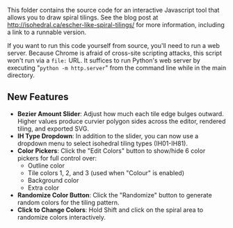 This folder contains the source code for an interactive Javascript tool that allows you to draw spiral tilings. See the blog post at http://isohedral.ca/escher-like-spiral-tilings/ for more information, including a link to a runnable version.

If you want to run this code yourself from source, you'll need to run a web server. Because Chrome is afraid of cross-site scripting attacks, this script won't run via a `file:` URL.  It suffices to run Python's web server by executing "`python -m http.server`" from the command line while in the main directory.

## New Features

- **Bezier Amount Slider**: Adjust how much each tile edge bulges outward. Higher values produce curvier polygon sides across the editor, rendered tiling, and exported SVG.
- **IH Type Dropdown**: In addition to the slider, you can now use a dropdown menu to select isohedral tiling types (IH01-IH81).
- **Color Pickers**: Click the "Edit Colors" button to show/hide 6 color pickers for full control over:
  - Outline color
  - Tile colors 1, 2, and 3 (used when "Colour" is enabled)
  - Background color
  - Extra color
- **Randomize Color Button**: Click the "Randomize" button to generate random colors for the tiling pattern.
- **Click to Change Colors**: Hold Shift and click on the spiral area to randomize colors interactively.